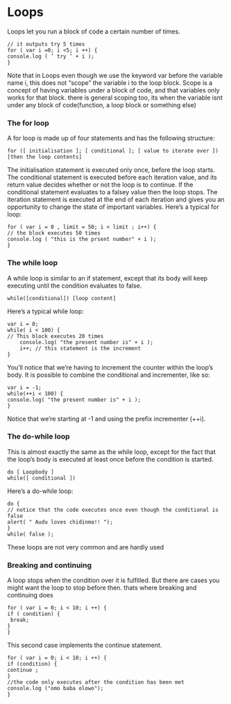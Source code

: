 # Loops
Loops let you run a block of code a certain number of times.

```
// it outputs try 5 times
for ( var i =0; i <5; i ++) {
console.log ( ’ try ’ + i );
}
```

Note that in Loops even though we use the keyword var before the variable name i, this does not “scope” the variable
i to the loop block. Scope is a concept of having variables under a block of code, and that variables only works for that block. there is general scoping too, its when the variable isnt under any block of code(function, a loop block or something else)

### The for loop

A for loop is made up of four statements and has the following structure:

```
for ([ initialisation ]; [ conditional ]; [ value to iterate over ])
[then the loop contents]
```

The initialisation statement is executed only once, before the loop starts. The conditional statement is executed before each iteration value, and its return value decides whether or not the loop is to continue. If the conditional statement evaluates to a falsey value then the loop stops. The iteration statement is executed at the end of each iteration and gives you an opportunity to change the state of important variables. Here’s a typical for loop:


```
for ( var i = 0 , limit = 50; i < limit ; i++) {
// the block executes 50 times
console.log ( "this is the prsent number" + i );
}
```

### The while loop

A while loop is similar to an if statement, except that its body will keep executing until the condition evaluates to false.

```
while([conditional]) [loop content]
```
Here’s a typical while loop:

```
var i = 0;
while( i < 100) {
// This block executes 20 times
	console.log( "the present number is" + i );
	i++; // this statement is the increment
}
```

You’ll notice that we’re having to increment the counter within the loop’s body. It is possible to combine the conditional and incrementer, like so:

```
var i = -1;
while(++i < 100) {
console.log( "the present number is" + i );
}
```
Notice that we’re starting at -1 and using the prefix incrementer (++i).

### The do-while loop

This is almost exactly the same as the while loop, except for the fact that the loop’s body is executed at least once before the condition is started.

```
do [ Loopbody ]
while([ conditional ])
```
Here’s a do-while loop:

```
do {
// notice that the code executes once even though the conditional is false
alert( " Audu loves chidinma!! ");
}
while( false );
```

These loops are not very common and are hardly used 

### Breaking and continuing

A loop stops when the condition over it is fulfilled. But there are cases you might want the loop to stop before then. thats where breaking and continuing does  


```
for ( var i = 0; i < 10; i ++) {
if ( condition) {
 break;
}
}
```
This second case implements the continue statement.

```
for ( var i = 0; i < 10; i ++) {
if (condition) {
continue ;
}
//the code only executes after the condition has been met
console.log ("omo baba olowo");
}
```